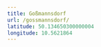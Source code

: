 ```yaml
---
title: Goßmannsdorf
url: /gossmannsdorf/
latitude: 50.134650300000004
longitude: 10.5621864
---
```

